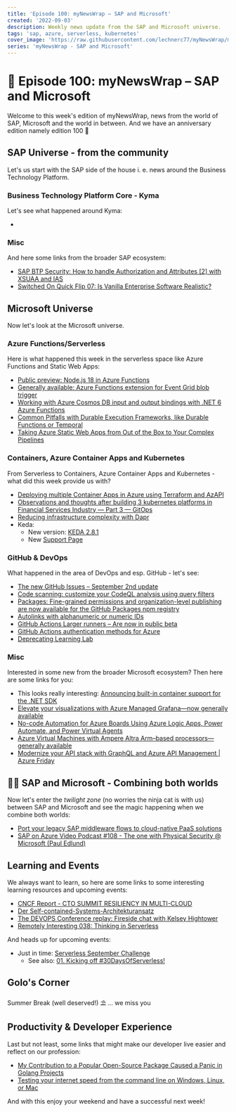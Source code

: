 ```yaml
---
title: 'Episode 100: myNewsWrap – SAP and Microsoft'
created: '2022-09-03'
description: Weekly news update from the SAP and Microsoft universe.
tags: 'sap, azure, serverless, kubernetes'
cover_image: 'https://raw.githubusercontent.com/lechnerc77/myNewsWrap/main/episodes/cover-images/episode100small.png'
series: 'myNewsWrap - SAP and Microsoft'
---
```


# 🥳 Episode 100: myNewsWrap – SAP and Microsoft

Welcome to this week's edition of myNewsWrap, news from the world of SAP, Microsoft and the world in between.
And we have an anniversary edition namely edition 100 🎉

## SAP Universe - from the community

Let's us start with the SAP side of the house i. e. news around the Business Technology Platform.

### Business Technology Platform Core - Kyma

Let's see what happened around Kyma:

* []()

### Misc

And here some links from the broader SAP ecosystem:

* [SAP BTP Security: How to handle Authorization and Attributes [2] with XSUAA and IAS](https://blogs.sap.com/2022/08/26/sap-btp-security-how-to-handle-authorization-and-attributes-2-with-xsuaa-and-ias/)
* [Switched On Quick Flip 07: Is Vanilla Enterprise Software Realistic?](https://switched-on-with-james-wood-and-paul-modderman.simplecast.com/episodes/quick-flip-07-is-vanilla-enterprise-software-realistic)

## Microsoft Universe

Now let's look at the Microsoft universe.

### Azure Functions/Serverless

Here is what happened this week in the serverless space like Azure Functions and Static Web Apps:

* [Public preview: Node.js 18 in Azure Functions](https://azure.microsoft.com/updates/public-preview-nodejs-18-in-azure-functions/?WT.mc_id=AZ-MVP-5004195)
* [Generally available: Azure Functions extension for Event Grid blob trigger](https://azure.microsoft.com/updates/generally-available-azure-functions-extension-for-event-grid-blob-trigger/?WT.mc_id=AZ-MVP-5004195)
* [Working with Azure Cosmos DB input and output bindings with .NET 6 Azure Functions](https://youtu.be/JHbNtuElnos)
* [Common Pitfalls with Durable Execution Frameworks, like Durable Functions or Temporal](https://medium.com/@cgillum/common-pitfalls-with-durable-execution-frameworks-like-durable-functions-or-temporal-eaf635d4a8bb)
* [Taking Azure Static Web Apps from Out of the Box to Your Complex Pipelines](https://dev.to/stacy_cash/taking-azure-static-web-apps-from-out-of-the-box-to-your-complex-pipelines-3kgf)

### Containers, Azure Container Apps and Kubernetes

From Serverless to Containers, Azure Container Apps and Kubernetes - what did this week provide us with?

* [Deploying multiple Container Apps in Azure using Terraform and AzAPI](https://thomasthornton.cloud/2022/08/31/deploying-multiple-container-apps-in-azure-using-terraform-and-azapi/)
* [Observations and thoughts after building 3 kubernetes platforms in Financial Services Industry — Part 3 — GitOps](https://itnext.io/observations-and-thoughts-after-building-3-kubernetes-platforms-in-financial-services-industry-7d6c60206717)
* [Reducing infrastructure complexity with Dapr](https://www.cncf.io/case-studies/wortell/)
* Keda:
  * New version: [KEDA 2.8.1](https://github.com/kedacore/keda/releases/tag/v2.8.1)
  * New [Support Page](https://keda.sh/support/)

### GitHub & DevOps

What happened in the area of DevOps and esp. GitHub - let's see:

* [The new GitHub Issues – September 2nd update](https://github.blog/changelog/2022-09-02-the-new-github-issues-september-2nd-update/)
* [Code scanning: customize your CodeQL analysis using query filters](https://github.blog/changelog/2022-08-31-code-scanning-customize-your-codeql-analysis-using-query-filters/)
* [Packages: Fine-grained permissions and organization-level publishing are now available for the GitHub Packages npm registry](https://github.blog/changelog/2022-08-31-packages-fine-grained-permissions-and-organization-level-publishing-are-now-available-for-the-github-packages-npm-registry/)
* [Autolinks with alphanumeric or numeric IDs](https://github.blog/changelog/2022-08-31-autolinks-with-alphanumeric-or-numeric-ids/)
* [GitHub Actions Larger runners – Are now in public beta](https://github.blog/changelog/2022-09-01-github-actions-larger-runners-are-now-in-public-beta/)
* [GitHub Actions authentication methods for Azure](https://dev.to/pwd9000/bk-1iij)
* [Deprecating Learning Lab](https://github.blog/changelog/2022-09-01-deprecating-learning-lab/)

### Misc

Interested in some new from the broader Microsoft ecosystem? Then here are some links for you:

* This looks really interesting: [Announcing built-in container support for the .NET SDK](https://devblogs.microsoft.com/dotnet/announcing-builtin-container-support-for-the-dotnet-sdk/?WT.mc_id=DT-MVP-5004195)
* [Elevate your visualizations with Azure Managed Grafana—now generally available](https://azure.microsoft.com/blog/elevate-your-visualizations-with-azure-managed-grafana-now-generally-available/?WT.mc_id=AZ-MVP-5004195)
* [No-code Automation for Azure Boards Using Azure Logic Apps, Power Automate, and Power Virtual Agents](https://dev.to/azure/no-code-automation-for-azure-boards-using-azure-logic-apps-power-automate-and-power-virtual-agents-24o5)
* [Azure Virtual Machines with Ampere Altra Arm–based processors—generally available](https://azure.microsoft.com/blog/azure-virtual-machines-with-ampere-altra-arm-based-processors-generally-available/?WT.mc_id=AZ-MVP-5004195)
* [Modernize your API stack with GraphQL and Azure API Management | Azure Friday](https://youtu.be/jUcct8aQqhE)

## 🐱‍👤 SAP and Microsoft - Combining both worlds

Now let's enter the _twilight zone_ (no worries the ninja cat is with us) between SAP and Microsoft and see the magic happening when we combine both worlds:

* [Port your legacy SAP middleware flows to cloud-native PaaS solutions](https://blogs.sap.com/2022/08/30/port-your-legacy-sap-middleware-flows-to-cloud-native-paas-solutions/)
* [SAP on Azure Video Podcast #108 - The one with Physical Security @ Microsoft (Paul Edlund)](https://youtu.be/qU3-KNvn5Qo)

## Learning and Events

We always want to learn, so here are some links to some interesting learning resources and upcoming events:

* [CNCF Report - CTO SUMMIT RESILIENCY IN MULTI-CLOUD](https://www.cncf.io/reports/cto-summit-eu-2022/)
* [Der Self-contained-Systems-Architekturansatz](https://youtu.be/yVNQDZzqmh8)
* [The DEVOPS Conference replay: Fireside chat with Kelsey Hightower](https://overcast.fm/+YZ_TS2s3g)
* [Remotely Interesting 038: Thinking in Serverless](https://remotelyinteresting.netlify.com/episodes/038-thinking-in-serverless/)

And heads up for upcoming events:

* Just in time: [Serverless September Challenge](https://docs.microsoft.com/learn/challenges?wt.mc_id=newsletter_S-1013_email_reactor&id=b950cd7a-d456-46ab-81ba-3bd1ad86dc1c&WT.mc_id=AZ-MVP-5004195)
  * See also: [01. Kicking off #30DaysOfServerless!](https://dev.to/azure/01-kicking-off-30daysofserverless-4fpc)

## Golo's Corner

Summer Break (well deserved!) ⛱ ... we miss you

## Productivity & Developer Experience

Last but not least, some links that might make our developer live easier and reflect on our profession:

* [My Contribution to a Popular Open-Source Package Caused a Panic in Golang Projects](https://itnext.io/my-contribution-to-a-popular-open-source-package-caused-a-panic-in-golang-projects-4d34394df4cf)
* [Testing your internet speed from the command line on Windows, Linux, or Mac](https://zimmergren.net/testing-your-internet-speed-from-the-command-line/)

And with this enjoy your weekend and have a successful next week!
